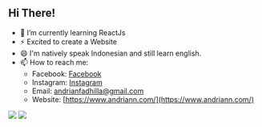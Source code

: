 ## Hi There!
- 🌱 I’m currently learning ReactJs
- ⚡ Excited to create a Website
- 😄 I'm natively speak Indonesian and still learn english.
- 📫 How to reach me: 
  - Facebook: [Facebook](https://www.facebook.com/andrnnf.andrnnf)
  - Instagram: [Instagram](https://instagram.com/andrianfaa_)
  - Email: [andrianfadhilla@gmail.com](mailto:andrianfadhilla@gmail.com)
  - Website: [https://www.andriann.com/](https://www.andriann.com/)

<img src="https://github-readme-stats.vercel.app/api?username=andrianfaa&show_icons=true" />
<img src="https://github-readme-stats.vercel.app/api/top-langs/?username=andrianfaa" />
